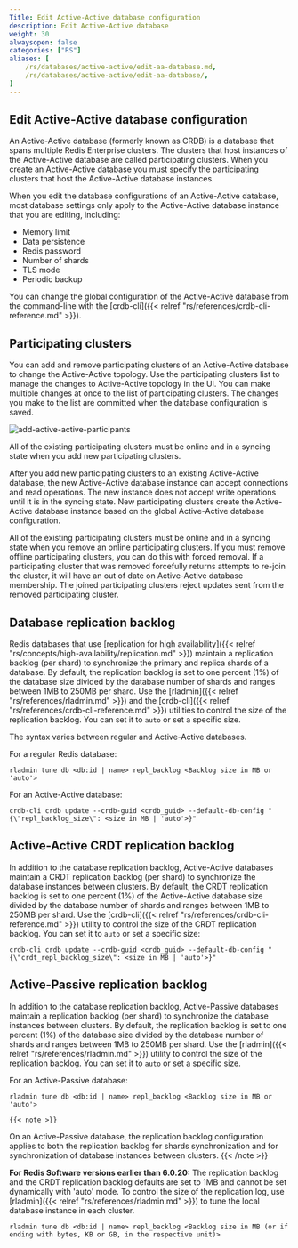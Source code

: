```yaml
---
Title: Edit Active-Active database configuration
description: Edit Active-Active database
weight: 30
alwaysopen: false
categories: ["RS"]
aliases: [
    /rs/databases/active-active/edit-aa-database.md,
    /rs/databases/active-active/edit-aa-database/,
]
---
```


## Edit Active-Active database configuration

An Active-Active database (formerly known as CRDB) is a database that spans multiple Redis Enterprise clusters.
The clusters that host instances of the Active-Active database are called participating clusters.
When you create an Active-Active database you must specify the participating clusters that host the Active-Active database instances.

When you edit the database configurations of an Active-Active database,
most database settings only apply to the Active-Active database instance that you are editing, including:

- Memory limit
- Data persistence
- Redis password
- Number of shards
- TLS mode
- Periodic backup

You can change the global configuration of the Active-Active database from the command-line with the [crdb-cli]({{< relref "rs/references/crdb-cli-reference.md" >}}).

## Participating clusters

You can add and remove participating clusters of an Active-Active database to change the Active-Active topology.
Use the participating clusters list to manage the changes to Active-Active topology in the UI.
You can make multiple changes at once to the list of participating clusters.
The changes you make to the list are committed when the database configuration is saved.

![add-active-active-participants](/images/rs/add-active-active-participants.png)

All of the existing participating clusters must be online and in a syncing state when you add new participating clusters.

After you add new participating clusters to an existing Active-Active database,
the new Active-Active database instance can accept connections and read operations.
The new instance does not accept write operations until it is in the syncing state.
New participating clusters create the Active-Active database instance based on the global Active-Active database configuration.

All of the existing participating clusters must be online and in a syncing state when you remove an online participating clusters.
If you must remove offline participating clusters, you can do this with forced removal.
If a participating cluster that was removed forcefully returns attempts to re-join the cluster,
it will have an out of date on Active-Active database membership.
The joined participating clusters reject updates sent from the removed participating cluster.

## Database replication backlog

Redis databases that use [replication for high availability]({{< relref "rs/concepts/high-availability/replication.md" >}}) maintain a replication backlog (per shard) to synchronize the primary and replica shards of a database.
By default, the replication backlog is set to one percent (1%) of the database size divided by the database number of shards and ranges between 1MB to 250MB per shard.
Use the [rladmin]({{< relref "rs/references/rladmin.md" >}}) and the [crdb-cli]({{< relref "rs/references/crdb-cli-reference.md" >}}) utilities to control the size of the replication backlog. You can set it to `auto` or set a specific size.  

The syntax varies between regular and Active-Active databases. 

For a regular Redis database:
```text
rladmin tune db <db:id | name> repl_backlog <Backlog size in MB or 'auto'>
```

For an Active-Active database:
```text
crdb-cli crdb update --crdb-guid <crdb_guid> --default-db-config "{\"repl_backlog_size\": <size in MB | 'auto'>}"
```

## Active-Active CRDT replication backlog

In addition to the database replication backlog, Active-Active databases maintain a CRDT replication backlog (per shard) to synchronize the database instances between clusters.
By default, the CRDT replication backlog is set to one percent (1%) of the Active-Active database size divided by the database number of shards and ranges between 1MB to 250MB per shard.
Use the [crdb-cli]({{< relref "rs/references/crdb-cli-reference.md" >}}) utility to control the size of the CRDT replication backlog. You can set it to `auto` or set a specific size:  

```text
crdb-cli crdb update --crdb-guid <crdb_guid> --default-db-config "{\"crdt_repl_backlog_size\": <size in MB | 'auto'>}"
```

## Active-Passive replication backlog

In addition to the database replication backlog, Active-Passive databases maintain a replication backlog (per shard) to synchronize the database instances between clusters.
By default, the replication backlog is set to one percent (1%) of the database size divided by the database number of shards and ranges between 1MB to 250MB per shard.
Use the [rladmin]({{< relref "rs/references/rladmin.md" >}}) utility to control the size of the replication backlog. You can set it to `auto` or set a specific size.  

For an Active-Passive database:
```text
rladmin tune db <db:id | name> repl_backlog <Backlog size in MB or 'auto'>
```

    {{< note >}}
On an Active-Passive database, the replication backlog configuration applies to both the replication backlog for shards synchronization and for synchronization of database instances between clusters.
    {{< /note >}}

**For Redis Software versions earlier than 6.0.20:**
The replication backlog and the CRDT replication backlog defaults are set to 1MB and cannot be set dynamically with 'auto' mode.
To control the size of the replication log, use [rladmin]({{< relref "rs/references/rladmin.md" >}}) to tune the local database instance in each cluster.
```text
rladmin tune db <db:id | name> repl_backlog <Backlog size in MB (or if ending with bytes, KB or GB, in the respective unit)>
```
